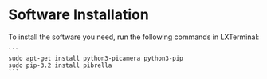 # Software Installation

To install the software you need, run the following commands in LXTerminal:

    ```
    sudo apt-get install python3-picamera python3-pip
    sudo pip-3.2 install pibrella
    ```
